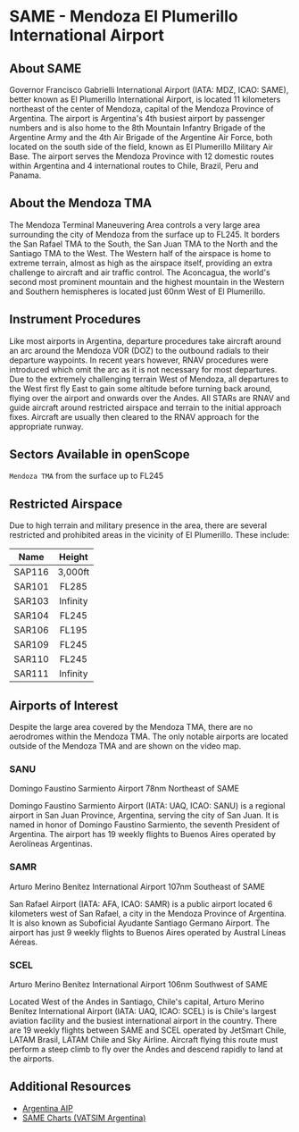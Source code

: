 # SAME - Mendoza El Plumerillo International Airport

## About SAME
Governor Francisco Gabrielli International Airport (IATA: MDZ, ICAO: SAME), better known as El Plumerillo International Airport, is located 11 kilometers northeast of the center of Mendoza, capital of the Mendoza Province of Argentina. The airport is Argentina's 4th busiest airport by passenger numbers and is also home to the 8th Mountain Infantry Brigade of the Argentine Army and the 4th Air Brigade of the Argentine Air Force, both located on the south side of the field, known as El Plumerillo Military Air Base. The airport serves the Mendoza Province with 12 domestic routes within Argentina and 4 international routes to Chile, Brazil, Peru and Panama.

## About the Mendoza TMA
The Mendoza Terminal Maneuvering Area controls a very large area surrounding the city of Mendoza from the surface up to FL245. It borders the San Rafael TMA to the South, the San Juan TMA to the North and the Santiago TMA to the West. The Western half of the airspace is home to extreme terrain, almost as high as the airspace itself, providing an extra challenge to aircraft and air traffic control. The Aconcagua, the world's second most prominent mountain and the highest mountain in the Western and Southern hemispheres is located just 60nm West of El Plumerillo.

## Instrument Procedures
Like most airports in Argentina, departure procedures take aircraft around an arc around the Mendoza VOR (DOZ) to the outbound radials to their departure waypoints. In recent years however, RNAV procedures were introduced which omit the arc as it is not necessary for most departures. Due to the extremely challenging terrain West of Mendoza, all departures to the West first fly East to gain some altitude before turning back around, flying over the airport and onwards over the Andes. All STARs are RNAV and guide aircraft around restricted airspace and terrain to the initial approach fixes. Aircraft are usually then cleared to the RNAV approach for the appropriate runway.

## Sectors Available in openScope

`Mendoza TMA` from the surface up to FL245

## Restricted Airspace
Due to high terrain and military presence in the area, there are several restricted and prohibited areas in the vicinity of El Plumerillo. These include:

| Name   | Height   |
|:------:|:--------:|
| SAP116 | 3,000ft  |
| SAR101 | FL285    |
| SAR103 | Infinity |
| SAR104 | FL245    |
| SAR106 | FL195    |
| SAR109 | FL245    |
| SAR110 | FL245    |
| SAR111 | Infinity |

## Airports of Interest

Despite the large area covered by the Mendoza TMA, there are no aerodromes within the Mendoza TMA. The only notable airports are located outside of the Mendoza TMA and are shown on the video map.

### SANU
Domingo Faustino Sarmiento Airport
78nm Northeast of SAME  

Domingo Faustino Sarmiento Airport (IATA: UAQ, ICAO: SANU) is a regional airport in San Juan Province, Argentina, serving the city of San Juan. It is named in honor of Domingo Faustino Sarmiento, the seventh President of Argentina. The airport has 19 weekly flights to Buenos Aires operated by Aerolíneas Argentinas.

### SAMR
Arturo Merino Benítez International Airport
107nm Southeast of SAME  

San Rafael Airport (IATA: AFA, ICAO: SAMR) is a public airport located 6 kilometers west of San Rafael, a city in the Mendoza Province of Argentina. It is also known as Suboficial Ayudante Santiago Germano Airport. The airport has just 9 weekly flights to Buenos Aires operated by Austral Líneas Aéreas.

### SCEL
Arturo Merino Benítez International Airport
106nm Southwest of SAME  

Located West of the Andes in Santiago, Chile's capital, Arturo Merino Benítez International Airport (IATA: UAQ, ICAO: SCEL) is is Chile's largest aviation facility and the busiest international airport in the country. There are 19 weekly flights between SAME and SCEL operated by JetSmart Chile, LATAM Brasil, LATAM Chile and Sky Airline. Aircraft flying this route must perform a steep climb to fly over the Andes and descend rapidly to land at the airports.

## Additional Resources
- <a href="http://ais.anac.gov.ar/aip" target="_blank">Argentina AIP</a>
- <a href="http://argentina.vatsur.org/site/index.php?r=cartas/view&id=12" target="_blank">SAME Charts (VATSIM Argentina)</a>
